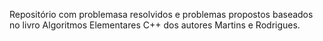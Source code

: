 Repositório com problemasa resolvidos e problemas propostos baseados no livro Algoritmos Elementares C++
dos autores Martins e Rodrigues.